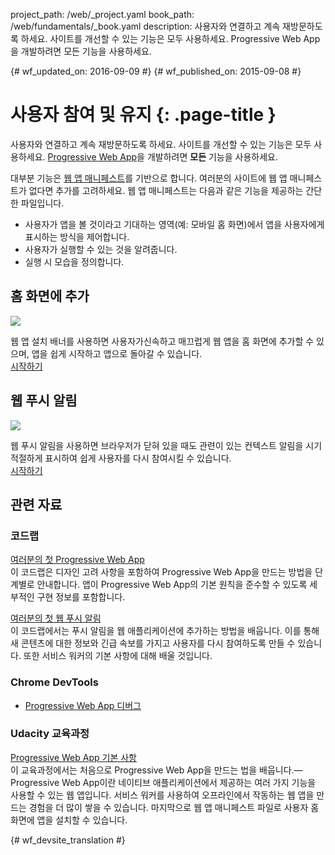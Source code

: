 project_path: /web/_project.yaml
book_path: /web/fundamentals/_book.yaml
description: 사용자와 연결하고 계속 재방문하도록 하세요. 사이트를 개선할 수 있는 기능은 모두 사용하세요. Progressive Web App을 개발하려면 모든 기능을 사용하세요.

{# wf_updated_on: 2016-09-09 #}
{# wf_published_on: 2015-09-08 #}

# 사용자 참여 및 유지 {: .page-title }

사용자와 연결하고 계속 재방문하도록 하세요. 사이트를
개선할 수 있는 기능은 모두 사용하세요. 
[Progressive Web App](/web/progressive-web-apps/)을 개발하려면 **모든** 기능을 사용하세요.

대부분 기능은 [웹 앱 매니페스트](web-app-manifest/)를 기반으로 합니다.
여러분의 사이트에 웹 앱 매니페스트가 없다면 추가를 고려하세요. 웹 앱 매니페스트는
다음과 같은 기능을 제공하는 간단한 파일입니다.   

* 사용자가 앱을 볼 것이라고 기대하는 영역(예: 모바일 홈 화면)에서 앱을 사용자에게 표시하는 방식을
제어합니다.  
* 사용자가 실행할 수 있는 것을 알려줍니다.  
* 실행 시 모습을 정의합니다.  

<div class="attempt-left">
  <h2>홈 화면에 추가</h2>
  <a href="app-install-banners/">
    <img src="/web/images/common/add-to-hs-16x9.png">
  </a>
  <p>
    웹 앱 설치 배너를 사용하면 사용자가신속하고
    매끄럽게 웹 앱을 홈 화면에 추가할 수 있으며, 앱을
    쉽게 시작하고 앱으로 돌아갈 수 있습니다.<br>
    <a href="app-install-banners/">시작하기</a>
  </p>
</div>
<div class="attempt-right">
  <h2>웹 푸시 알림</h2>
  <a href="push-notifications/">
    <img src="/web/images/common/push-notification-16x9.png">
  </a>
  <p>
    웹 푸시 알림을 사용하면
    브라우저가 닫혀 있을 때도 관련이 있는 컨텍스트 알림을 시기 적절하게 표시하여
    쉽게 사용자를 다시 참여시킬 수 있습니다.<br>
    <a href="push-notifications/">시작하기</a>
  </p>
</div>

<div style="clear:both;"></div>

## 관련 자료

### 코드랩

[여러분의 첫 Progressive Web App](/web/fundamentals/getting-started/codelabs/your-first-pwapp/)<br>
이 코드랩은 디자인 고려 사항을 포함하여 Progressive Web App을
만드는 방법을 단계별로 안내합니다. 앱이 Progressive Web App의
기본 원칙을 준수할 수 있도록 세부적인 구현 정보를 포함합니다.

[여러분의 첫 웹 푸시 알림](/web/fundamentals/getting-started/codelabs/push-notifications/)<br>
이 코드랩에서는 푸시 알림을 웹
애플리케이션에 추가하는 방법을 배웁니다. 이를 통해 새 콘텐츠에 대한
정보와 긴급 속보를 가지고 사용자를 다시 참여하도록 만들 수 있습니다. 또한 서비스 워커의 기본 사항에 대해 배울 것입니다.

### Chrome DevTools

* [Progressive Web App 디버그](/web/tools/chrome-devtools/progressive-web-apps/)


### Udacity 교육과정

[Progressive Web App 기본 사항](https://udacity.com/ud811)<br>
이 교육과정에서는 처음으로 Progressive Web
App을 만드는 법을 배웁니다.&mdash;Progressive Web App이란 네이티브 애플리케이션에서 제공하는 여러 가지 기능을
사용할 수 있는 웹 앱입니다. 서비스 워커를 사용하여 오프라인에서 작동하는
웹 앱을 만드는 경험을 더 많이 쌓을 수 있습니다. 마지막으로
웹 앱 매니페스트 파일로 사용자 홈 화면에 앱을 설치할 수 있습니다.


<div style="clear:both;"></div>


{# wf_devsite_translation #}
